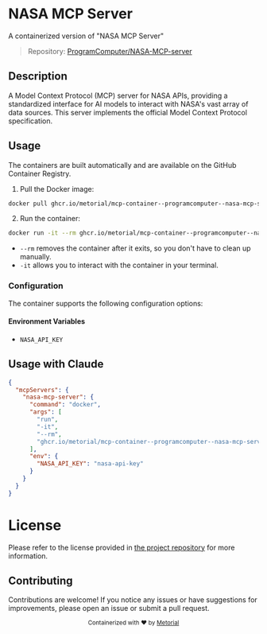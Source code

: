 
# NASA MCP Server

A containerized version of "NASA MCP Server"

> Repository: [ProgramComputer/NASA-MCP-server](https://github.com/ProgramComputer/NASA-MCP-server)

## Description

A Model Context Protocol (MCP) server for NASA APIs, providing a standardized interface for AI models to interact with NASA's vast array of data sources. This server implements the official Model Context Protocol specification.


## Usage

The containers are built automatically and are available on the GitHub Container Registry.

1. Pull the Docker image:

```bash
docker pull ghcr.io/metorial/mcp-container--programcomputer--nasa-mcp-server--nasa-mcp-server
```

2. Run the container:

```bash
docker run -it --rm ghcr.io/metorial/mcp-container--programcomputer--nasa-mcp-server--nasa-mcp-server 
```

- `--rm` removes the container after it exits, so you don't have to clean up manually.
- `-it` allows you to interact with the container in your terminal.


### Configuration

The container supports the following configuration options:




#### Environment Variables

- `NASA_API_KEY`




## Usage with Claude

```json
{
  "mcpServers": {
    "nasa-mcp-server": {
      "command": "docker",
      "args": [
        "run",
        "-it",
        "--rm",
        "ghcr.io/metorial/mcp-container--programcomputer--nasa-mcp-server--nasa-mcp-server"
      ],
      "env": {
        "NASA_API_KEY": "nasa-api-key"
      }
    }
  }
}
```

# License

Please refer to the license provided in [the project repository](https://github.com/ProgramComputer/NASA-MCP-server) for more information.

## Contributing

Contributions are welcome! If you notice any issues or have suggestions for improvements, please open an issue or submit a pull request.

<div align="center">
  <sub>Containerized with ❤️ by <a href="https://metorial.com">Metorial</a></sub>
</div>
  